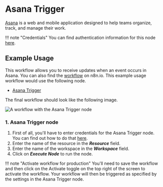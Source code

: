 # Asana Trigger

[Asana](https://asana.com/) is a web and mobile application designed to help teams organize, track, and manage their work.

!!! note "Credentials"
    You can find authentication information for this node [here](/integrations/credentials/asana/).


## Example Usage

This workflow allows you to receive updates when an event occurs in Asana. You can also find the [workflow](https://n8n.io/workflows/654) on n8n.io. This example usage workflow would use the following node.

- [Asana Trigger]()

The final workflow should look like the following image.

![A workflow with the Asana Trigger node](/_images/integrations/trigger-nodes/asanatrigger/workflow.png)

### 1. Asana Trigger node

1. First of all, you'll have to enter credentials for the Asana Trigger node. You can find out how to do that [here](/integrations/credentials/asana/).
2. Enter the name of the resource in the ***Resource*** field.
3. Enter the name of the workspace in the ***Workspace*** field.
4. Click on ***Execute Node*** to run the node.

!!! note "Activate workflow for production"
    You'll need to save the workflow and then click on the Activate toggle on the top right of the screen to activate the workflow. Your workflow will then be triggered as specified by the settings in the Asana Trigger node.

